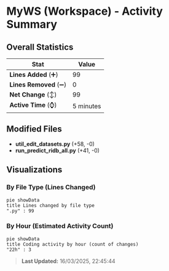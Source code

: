 # MyWS (Workspace) - Activity Summary 

## Overall Statistics

| Stat                   | Value                                                             |
| ---------------------- | ----------------------------------------------------------------- |
| **Lines Added** (➕)   | 99                                          |
| **Lines Removed** (➖) | 0                                        |
| **Net Change** (↕)    | 99                |
| **Active Time** (⌚)   | 5 minutes |


## Modified Files
- **util_edit_datasets.py** (+58, -0)
- **run_predict_ridb_all.py** (+41, -0)

## Visualizations

### By File Type (Lines Changed)

```mermaid
pie showData
title Lines changed by file type
".py" : 99
```

### By Hour (Estimated Activity Count)

```mermaid
pie showData
title Coding activity by hour (count of changes)
"22h" : 3
```


> **Last Updated:** 16/03/2025, 22:45:44